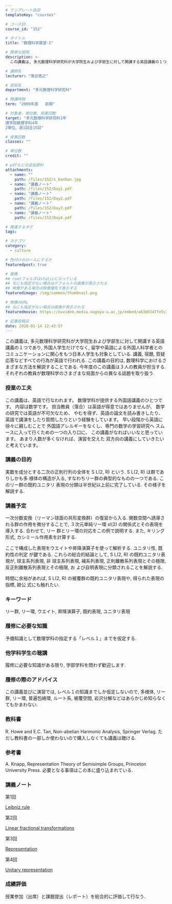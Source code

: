 ```yaml
---
# テンプレート指定
templateKey: "courses"

# コースID
course_id: "152"

# タイトル
title: "数理科学展望-I"

# 簡単な説明
description: >-
  この講義は, 多元数理科学研究科が大学院生および学部生に対して開講する英語講義の１つであり, 外国人学生だけでなく, 留学や英語による外国人科学者とのコミュニケーションに関心をもつ日本人学生も対象とし...

# 講師名
lecturer: "落合啓之"

# 部局名
department: "多元数理科学研究科"

# 開講時限
term: "2009年度	前期"

# 対象者、単位数、授業回数
target: "多元数理科学研究科1年
理学部数理学科4年
2単位、週1回全15回"

# 授業回数
classes: ""

# 単位数
credit: ""

# pdfなどの追加資料
attachments: 
  - name: "" 
    path: /files/152/s_kanban.jpg
  - name: "講義ノート" 
    path: /files/152/Day1.pdf
  - name: "講義ノート" 
    path: /files/152/Day2.pdf
  - name: "講義ノート" 
    path: /files/152/Day3.pdf
  - name: "講義ノート" 
    path: /files/152/Day4.pdf

# 関連するタグ
tags:

# カテゴリ
category:
  - culture

# 色付けのロールにするか
featuredpost: true

# 画像
## rootフォルダはstaticになっている
## なにも指定がない場合はデフォルトの画像が表示される
## 映像がある場合は映像優先で表示する
featuredimage: /img/common/thumbnail.png

# 映像のURL
## なにも指定がない場合は画像が表示される
featuredmovie: https://nuvideo.media.nagoya-u.ac.jp/embed/a63b0347fe5c39d0a964002cfd5ed9a09a009039

# 記事投稿日
date: 2020-01-14 12:43:57
---
```


この講義は, 多元数理科学研究科が大学院生および学部生に対して開講する英語講義の１つであり, 外国人学生だけでなく, 留学や英語による外国人科学者とのコミュニケーションに関心をもつ日本人学生も対象としている. 講義, 宿題, 質疑応答などすべての行為が英語で行われる. この講義の目的は, 数理科学におけるさまざまな方法を解説することである. 今年度のこの講義は３人の教員が担当する. それぞれの教員が数理科学のさまざまな局面からの異なる話題を取り扱う.

### 授業の工夫


この講義は、英語で行なわれます。 数理学科が提供する外国語講義のひとつです。 内容は数学です。 担当教員（落合）は英語が得意ではありませんが、 数学の研究では英語が不可欠なため、 やむを得ず、英語の論文を読み書きしたり、 英語で講演をしたり質問したりという経験をしています。 早い段階から英語に徐々に親しむことで 外国語アレルギーをなくし、専門の数学の学習研究へ スムースに入って行くための一つの入り口に、 この講義がなればいいなと思っています。 あまり人数が多くなければ、演習を交えた 双方向の講義にしていきたいと考えています。


### 講義の目的


実数を成分とする二次の正則行列の全体を S L(2, R) という. S L(2, R) は群でありしかも多 様体の構造が入る, すなわちリー群の典型的なものの一つである. このリー群の既約ユニタリ 表現の分類は半世紀以上前に完了している. その様子を解説する.


### 講義予定


一次分数変換（リーマン球面の共形変換群）の復習から入る. 関数空間へ誘導される群の作用を微分することで, ３次元単純リー環 sl(2) の関係式とその表現を導入する. 合わせて, リー 群とリー環の対応をこの例で説明する. また, キリング形式, カシミール作用素を計算する.

ここで構成した表現をウエイトや昇降演算子を使って解析する. ユニタリ性, 既約性の判定 が鍵である. これらの総合的結論として, S L(2, R) の既約ユニタリ表現が, 球主系列表現, 非 球主系列表現, 補系列表現, 正則離散系列表現とその極限, 反正則離散系列表現とその極限, お よび自明表現に分類されることを解説する.

時間に余裕があれば, S L(2, R) の被覆群の既約ユニタリ表現や, 得られた表現の指標, 跡公 式にも触れたい.


### キーワード


リー群, リー環, ウエイト, 昇降演算子, 既約表現, ユニタリ表現


### 履修に必要な知識


予備知識として数理学科の指定する「レベル１」までを仮定する.


### 他学科学生の聴講


履修に必要な知識がある限り, 学部学科を問わず歓迎します.


### 履修の際のアドバイス


この講義並びに演習では, レベル１の知識までしか仮定しないので, 多様体, リー群, リー環, 普遍包絡環, ルート系, 被覆空間, 岩沢分解などはあらかじめ知らなく てもかまわない.


### 教科書


R. Howe and E.C. Tan, Non-abelian Harmonic Analysis, Springer Verlag.
ただし教科書の一部しか使わないので購入しなくても講義は聴ける.


### 参考書


A. Knapp, Representation Theory of Semisimple Groups, Princeton University Press.
必要となる事項はこの本に盛り込まれている.


### 講義ノート


第1回

[Leibniz rule](/files/152/Day1.pdf) 

第2回

[Linear fractional transformations](/files/152/Day2.pdf) 

第3回

[Representation](/files/152/Day3.pdf) 

第4回

[Unitary representation](/files/152/Day4.pdf) 


### 成績評価


授業参加（出席）と課題提出（レポート）を総合的に評価して行なう.
